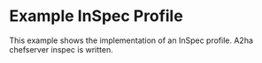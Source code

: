 # Example InSpec Profile

This example shows the implementation of an InSpec profile. A2ha chefserver inspec is written.
